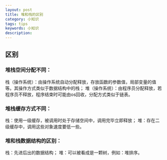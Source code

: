 ```yaml
---
layout: post
title: 堆和栈的区别
category: 小知识
tags: tips
keywords: 小知识
description: 
---
```


## 区别

### 堆栈空间分配不同：
栈（操作系统）：由操作系统自动分配释放，存放函数的参数值，局部变量的值等。其操作方式类似于数据结构中的栈；
堆（操作系统）：由程序员分配释放，若程序员不释放，程序结束时可能由os回收，分配方式类似于链表。

### 堆栈缓存方式不同：
栈：使用一级缓存，被调用时处于存储空间中，调用完毕立即释放；
堆：存在二级缓存中，调用这些对象速度要低一些。

### 堆和栈数据结构的区别：
栈：先进后出的数据结构；
堆：可以被看成是一颗树，例如：堆排序。

